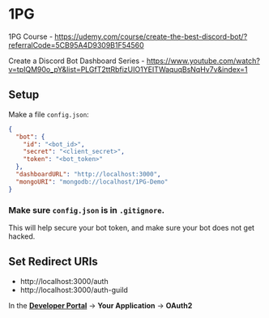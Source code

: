 # 1PG
1PG Course - https://udemy.com/course/create-the-best-discord-bot/?referralCode=5CB95A4D9309B1F54560

Create a Discord Bot Dashboard Series - https://www.youtube.com/watch?v=tpIQM90o_pY&list=PLGfT2ttRbfizUIO1YEITWaquqBsNqHv7v&index=1

## Setup

Make a file `config.json`:
```json
{
  "bot": {
    "id": "<bot_id>",
    "secret": "<client_secret>",
    "token": "<bot_token>"
  },
  "dashboardURL": "http://localhost:3000",
  "mongoURI": "mongodb://localhost/1PG-Demo"
}
```

### Make sure `config.json` is in `.gitignore`.
This will help secure your bot token, and make sure your bot does not get hacked.

## Set Redirect URIs
+ http://localhost:3000/auth
+ http://localhost:3000/auth-guild

In the **[Developer Portal](https://discord.com/developers)** -> **Your Application** -> **OAuth2** 

